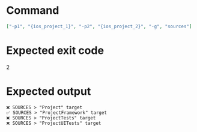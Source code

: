# Command
```json
["-p1", "{ios_project_1}", "-p2", "{ios_project_2}", "-g", "sources"]
```

# Expected exit code
2

# Expected output
```
❌ SOURCES > "Project" target
✅ SOURCES > "ProjectFramework" target
❌ SOURCES > "ProjectTests" target
❌ SOURCES > "ProjectUITests" target


```
